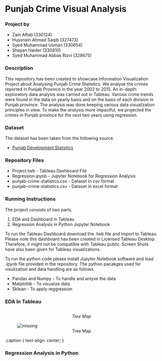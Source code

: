 # Punjab Crime Visual Analysis

### Project by 

- Zain Aftab 		               (330124)
- Hussnain Ahmed Saqib 	       (327473)
- Syed Muhammad Usman          (330654)
- Shayan Haider 		           (330810)
- Syed Muhammad Abbas Rizvi    (328675)

### Description 
This repository has been created to showcase Information Visualization Project about Analysing Punjab Crime Statistics. We analyse the crimes reported in Punjab Province in the year 2002 to 2015. An in-depth exploratory data analysis was carried out in Tableau. Various crime trends were found in the data on yearly basis and on the basis of each division in Punjab province. The analysis was done keeping various data visualization principles in view. To make the analysis more impactful, we projected the crimes in Punjab province for the next two years using regression.

### Dataset
The dataset has been taken from the following source. 
- <a href="http://bos.gop.pk/developmentstat">Punjab Development Statistics</a>

### Repository Files
- Project.twb - Tableau Dashboard File
- Regression.ipynb - Jupyter Notebook for Regression Analysis
- punjab-crime-statistics.csv - Dataset in csv format
- punjab-crime-statistics.csv - Dataset in excel format


### Running Instructions

The project consists of two parts.
1. EDA and Dashboard in Tableau
2. Regression Analysis in Python Jupyter Notebook

To run the Tableau Dashboard download the .twb file and import to Tableau. Please note this dashboard has been created in Licensed Tableau Desktop. Therefore, it might not be compatible with Tableau public. Screen Shots have also been given for Tableau visualizations. 

To run the python code please install Jupyter Notebook software and load .ipynb file provided in the repository. The python pacakges used for visulization and data handling are as follows.
- Pandas and Numpy - To handle and anlyse the data
- Matplotlib - To visualize data
- Sklean - To apply reggression

### EDA In Tableau
<p>
    <img src="https://github.com/smusman/Punjab-Crime-Visual-Analysis/blob/main/images/Picture1.png" alt>
    <center><em>Tree Map</em></center>
</p>

<figure>
    <img src='https://github.com/smusman/Punjab-Crime-Visual-Analysis/blob/main/images/Picture1.png' alt='missing' />
    <figcaption style="align: left; text-align:center;">Tree Map</figcaption>
</figure>

.caption {
    text-align: center;
}
### Regression Analysis in Python

